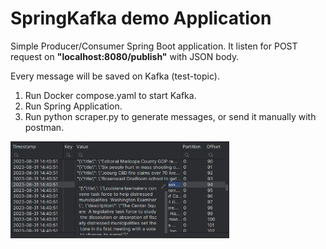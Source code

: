 # SpringKafka demo Application
Simple Producer/Consumer Spring Boot application.
It listen for POST request on **"localhost:8080/publish"** with JSON body.

Every message will be saved on Kafka (test-topic).

1. Run Docker compose.yaml to start Kafka.
2. Run Spring Application.
3. Run python scraper.py to generate messages, or send it manually with postman.

<img src="./screen.png" alt="image-source-error" width="350">